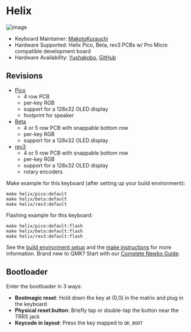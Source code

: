 # Helix

![image](https://i.imgur.com/11o4MRV.jpeg)

* Keyboard Maintainer: [MakotoKurauchi](https://github.com/MakotoKurauchi)
* Hardware Supported: Helix Pico, Beta, rev3 PCBs w/ Pro Micro compatible development board
* Hardware Availability: [Yushakobo](https://shop.yushakobo.jp), [GitHub](https://github.com/MakotoKurauchi/helix)

## Revisions
- [Pico](https://shop.yushakobo.jp/products/helixpico-pcb)
    - 4 row PCB
    - per-key RGB
    - support for a 128x32 OLED display
    - footprint for speaker
- [Beta](https://shop.yushakobo.jp/products/oss_pcb?variant=39452554231969)
    - 4 or 5 row PCB with snappable bottom row
    - per-key RGB
    - support for a 128x32 OLED display
- [rev3](https://shop.yushakobo.jp/products/2143)
    - 4 or 5 row PCB with snappable bottom row
    - per-key RGB
    - support for a 128x32 OLED display
    - rotary encoders

Make example for this keyboard (after setting up your build environment):

    make helix/pico:default
    make helix/beta:default
    make helix/rev3:default

Flashing example for this keyboard:

    make helix/pico:default:flash
    make helix/beta:default:flash
    make helix/rev3:default:flash

See the [build environment setup](https://docs.qmk.fm/#/getting_started_build_tools) and the [make instructions](https://docs.qmk.fm/#/getting_started_make_guide) for more information. Brand new to QMK? Start with our [Complete Newbs Guide](https://docs.qmk.fm/#/newbs).

## Bootloader

Enter the bootloader in 3 ways:

* **Bootmagic reset**: Hold down the key at (0,0) in the matrix and plug in the keyboard
* **Physical reset button**: Briefly tap or double-tap the button near the TRRS jack
* **Keycode in layout**: Press the key mapped to `QK_BOOT`
